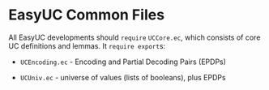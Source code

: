 EasyUC Common Files
================================================================================

All EasyUC developments should `require` `UCCore.ec`, which consists of
core UC definitions and lemmas. It `require export`s:

* `UCEncoding.ec` - Encoding and Partial Decoding Pairs (EPDPs)

* `UCUniv.ec` - universe of values (lists of booleans), plus EPDPs
